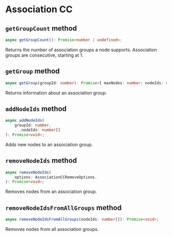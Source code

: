 # Association CC

## `getGroupCount` method

```ts
async getGroupCount(): Promise<number | undefined>;
```

Returns the number of association groups a node supports.
Association groups are consecutive, starting at 1.

## `getGroup` method

```ts
async getGroup(groupId: number): Promise<{ maxNodes: number; nodeIds: readonly number[]; } | undefined>;
```

Returns information about an association group.

## `addNodeIds` method

```ts
async addNodeIds(
	groupId: number,
	...nodeIds: number[]
): Promise<void>;
```

Adds new nodes to an association group.

## `removeNodeIds` method

```ts
async removeNodeIds(
	options: AssociationCCRemoveOptions,
): Promise<void>;
```

Removes nodes from an association group.

## `removeNodeIdsFromAllGroups` method

```ts
async removeNodeIdsFromAllGroups(nodeIds: number[]): Promise<void>;
```

Removes nodes from all association groups.
